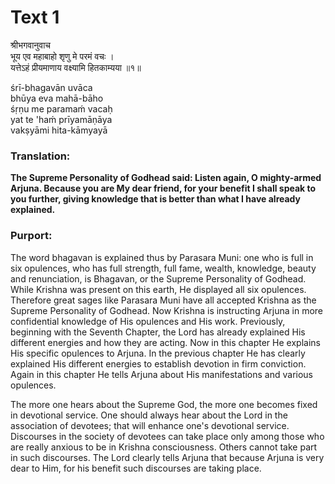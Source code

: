 # Text 1

श्रीभगवानुवाच  
भूय एव महाबाहो शृणु मे परमं वचः ।  
यत्तेऽहं प्रीयमाणाय वक्ष्यामि हितकाम्यया ॥१॥

śrī-bhagavān uvāca  
bhūya eva mahā-bāho  
śṛṇu me paramaḿ vacaḥ  
yat te 'haḿ prīyamāṇāya  
vakṣyāmi hita-kāmyayā



### Translation:

**The Supreme Personality of Godhead said: Listen again, O mighty-armed Arjuna. Because you are My dear friend, for your benefit I shall speak to you further, giving knowledge that is better than what I have already explained.**

### Purport:

The word bhagavan is explained thus by Parasara Muni: one who is full in six opulences, who has full strength, full fame, wealth, knowledge, beauty and renunciation, is Bhagavan, or the Supreme Personality of Godhead. While Krishna was present on this earth, He displayed all six opulences. Therefore great sages like Parasara Muni have all accepted Krishna as the Supreme Personality of Godhead. Now Krishna is instructing Arjuna in more confidential knowledge of His opulences and His work. Previously, beginning with the Seventh Chapter, the Lord has already explained His different energies and how they are acting. Now in this chapter He explains His specific opulences to Arjuna. In the previous chapter He has clearly explained His different energies to establish devotion in firm conviction. Again in this chapter He tells Arjuna about His manifestations and various opulences.

The more one hears about the Supreme God, the more one becomes fixed in devotional service. One should always hear about the Lord in the association of devotees; that will enhance one's devotional service. Discourses in the society of devotees can take place only among those who are really anxious to be in Krishna consciousness. Others cannot take part in such discourses. The Lord clearly tells Arjuna that because Arjuna is very dear to Him, for his benefit such discourses are taking place.